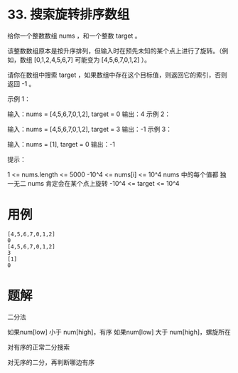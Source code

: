 # 33. 搜索旋转排序数组
给你一个整数数组 nums ，和一个整数 target 。

该整数数组原本是按升序排列，但输入时在预先未知的某个点上进行了旋转。（例如，数组 [0,1,2,4,5,6,7] 可能变为 [4,5,6,7,0,1,2] ）。

请你在数组中搜索 target ，如果数组中存在这个目标值，则返回它的索引，否则返回 -1 。

 
示例 1：

输入：nums = [4,5,6,7,0,1,2], target = 0
输出：4
示例 2：

输入：nums = [4,5,6,7,0,1,2], target = 3
输出：-1
示例 3：

输入：nums = [1], target = 0
输出：-1
 

提示：

1 <= nums.length <= 5000
-10^4 <= nums[i] <= 10^4
nums 中的每个值都 独一无二
nums 肯定会在某个点上旋转
-10^4 <= target <= 10^4

# 用例
```
[4,5,6,7,0,1,2]
0
[4,5,6,7,0,1,2]
3
[1]
0

```

# 题解

二分法

如果num[low] 小于 num[high]，有序
如果num[low] 大于 num[high]，螺旋所在

对有序的正常二分搜索

对无序的二分，再判断哪边有序


